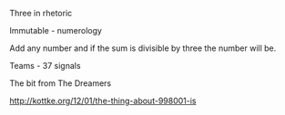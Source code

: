 Three in rhetoric

Immutable - numerology

Add any number and if the sum is divisible by three the number will be.

Teams - 37 signals

The bit from The Dreamers

http://kottke.org/12/01/the-thing-about-998001-is

